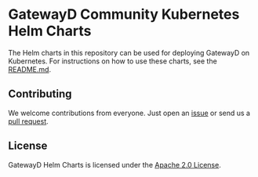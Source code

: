 # GatewayD Community Kubernetes Helm Charts

The Helm charts in this repository can be used for deploying GatewayD on Kubernetes. For instructions on how to use these charts, see the [README.md](charts/gatewayd/README.md).

## Contributing

We welcome contributions from everyone. Just open an [issue](https://github.com/gatewayd-io/helm-charts/issues) or send us a [pull request](https://github.com/gatewayd-io/helm-charts/pulls).

## License

GatewayD Helm Charts is licensed under the [Apache 2.0 License](https://github.com/gatewayd-io/helm-charts/blob/main/LICENSE).
